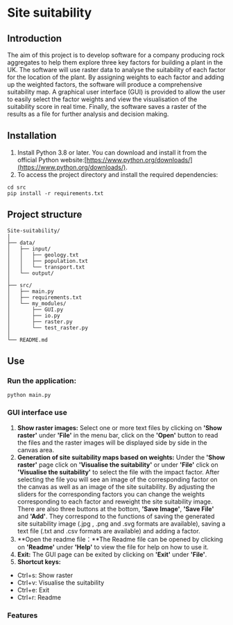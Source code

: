 # Site suitability
## Introduction
The aim of this project is to develop software for a company producing rock aggregates to help them explore three key factors for building a plant in the UK. The software will use raster data to analyse the suitability of each factor for the location of the plant. By assigning weights to each factor and adding up the weighted factors, the software will produce a comprehensive suitability map. A graphical user interface (GUI) is provided to allow the user to easily select the factor weights and view the visualisation of the suitability score in real time. Finally, the software saves a raster of the results as a file for further analysis and decision making.
## Installation
1. Install Python 3.8 or later. You can download and install it from the official Python website:[https://www.python.org/downloads/](https://www.python.org/downloads/).
2. To access the project directory and install the required dependencies:
```
cd src
pip install -r requirements.txt
```
## Project structure
```
Site-suitability/
│
├── data/
│   ├── input/
│   │   ├── geology.txt
│   │   ├── population.txt
│   │   └── transport.txt
│   └── output/
│
├── src/
│   ├── main.py
│   ├── requirements.txt
│   └── my_modules/
│       ├── GUI.py
│       ├── io.py
│       ├── raster.py
│       └── test_raster.py
│
└── README.md
```
## Use
### Run the application:
```
python main.py
```
### GUI interface use
1. **Show raster images:** Select one or more text files by clicking on **'Show raster'** under **'File'** in the menu bar, click on the **'Open'** button to read the files and the raster images will be displayed side by side in the canvas area.
2. **Generation of site suitability maps based on weights:** Under the **'Show raster'** page click on **'Visualise the suitability'** or under **'File'** click on **'Visualise the suitability'** to select the file with the impact factor. After selecting the file you will see an image of the corresponding factor on the canvas as well as an image of the site suitability. By adjusting the sliders for the corresponding factors you can change the weights corresponding to each factor and reweight the site suitability image. There are also three buttons at the bottom, **'Save Image'**, **'Save File'** and **'Add'**. They correspond to the functions of saving the generated site suitability image (.jpg , .png and .svg formats are available), saving a text file (.txt and .csv formats are available) and adding a factor.
3. **Open the readme file：**The Readme file can be opened by clicking on **'Readme'** under **'Help'** to view the file for help on how to use it.
4. **Exit:** The GUI page can be exited by clicking on **'Exit'** under **'File'**.
5. **Shortcut keys:**
- Ctrl+s: Show raster
- Ctrl+v: Visualise the suitability
- Ctrl+e: Exit
- Ctrl+r: Readme
### Features


